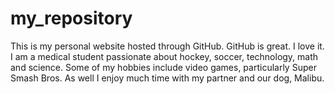 # my_repository

This is my personal website hosted through GitHub.
GitHub is great. I love it.
I am a medical student passionate about hockey, soccer, technology, math and science. 
Some of my hobbies include video games, particularly Super Smash Bros. As well I enjoy much time with my partner and our dog, Malibu.
